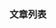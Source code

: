 
[@id]: README.md 
[@title]: bigdata
[@location]: docs/bigdata/README.md
[@author]: leity
[@date]: 2022-04-20

### 文章列表

